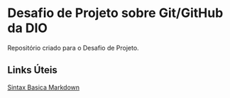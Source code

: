 # Desafio de Projeto sobre Git/GitHub da DIO
Repositório criado para o Desafio de Projeto.

## Links Úteis
[Sintax Basica Markdown](https://www.markdownguide.org/basic-syntax)
